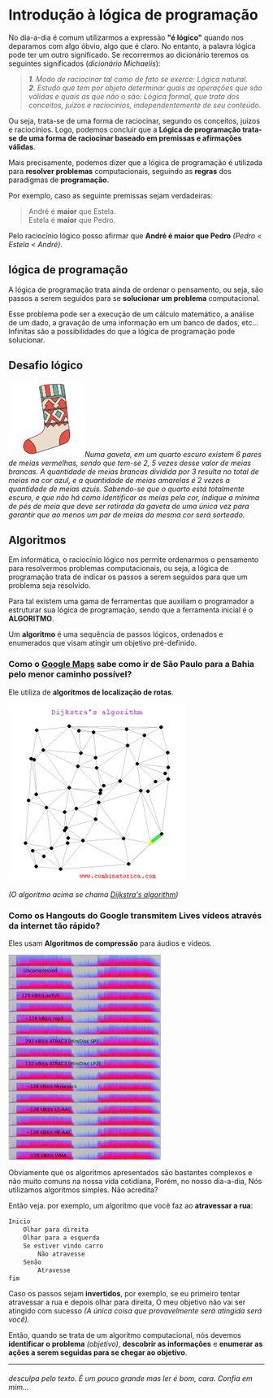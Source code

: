 # Introdução à lógica de programação

No dia-a-dia é comum utilizarmos a expressão **"é lógico"** quando nos deparamos
com algo óbvio, algo que é claro.  No entanto, a palavra lógica pode ter um outro
significado. Se recorrermos ao dicionário teremos os seguintes significados
(*dicionário Michaelis*):  

> *__1__. Modo de raciocinar tal como de fato se exerce: Lógica natural.*  
> *__2__. Estudo que tem por objeto determinar quais as operações que são válidas e quais as que não o são: Lógica formal, que trata dos conceitos, juízos e raciocínios, independentemente de seu conteúdo.*  
  
Ou seja, trata-se de uma forma de raciocinar, segundo os conceitos, juízos e
raciocínios. Logo, podemos concluir que a __Lógica de programação trata-se de uma
forma de raciocinar baseado em premissas e afirmações válidas__.  

Mais precisamente, podemos dizer que a lógica de programação é utilizada para __resolver problemas__ computacionais,
seguindo as __regras__ dos paradigmas de __programação__.  
  
Por exemplo, caso as seguinte premissas sejam verdadeiras:
>André é __maior__ que Estela.  
>Estela é __maior__ que Pedro. 

Pelo raciocínio lógico posso afirmar que __André é maior que Pedro__ _(Pedro < Estela < André)_.

## lógica de programação  

A lógica de programação trata ainda de ordenar o pensamento, ou seja, são passos a
serem seguidos para se __solucionar um problema__ computacional.  

Esse problema pode ser a execução de um cálculo matemático, a análise de um
dado, a gravação de uma informação em um banco de dados, etc... Infinitas são a
possibilidades do que a lógica de programação pode solucionar.

## Desafio lógico

<img src='../../imgs/meia.png' width='150px' />_Numa gaveta, em um quarto escuro existem 6 pares de meias vermelhas, sendo que
tem-se 2, 5 vezes desse valor de meias brancas. A quantidade de meias brancas
dividida por 3 resulta no total de meias na cor azul, e a quantidade de meias
amarelas é 2 vezes a quantidade de meias azuis.
Sabendo-se que o quarto está totalmente escuro, e que não há como identificar as
meias pela cor, indique a mínima de pés de meia que deve ser retirada da gaveta de
uma única vez para garantir que ao menos um par de meias da mesma cor será
sorteado._  
  
## Algoritmos  
Em informática, o raciocínio lógico nos
permite ordenarmos o pensamento para resolvermos problemas computacionais,
ou seja, a lógica de programação trata de indicar os passos a serem seguidos para
que um problema seja resolvido.

Para tal existem uma gama de ferramentas que auxiliam o programador a estruturar
sua lógica de programação, sendo que a ferramenta inicial é o __ALGORITMO__.

Um __algoritmo__ é uma sequência de passos lógicos, ordenados e enumerados que
visam atingir um objetivo pré-definido.


### Como o [Google Maps](https://www.google.com.br/maps/) sabe como ir de São Paulo para a Bahia pelo menor caminho possível?

Ele utiliza de __algoritmos de localização de rotas__. 

<img src='../../imgs/algoritmo_rota.gif'>   

_(O algoritmo acima se chama [Dijkstra's algorithm](https://en.wikipedia.org/wiki/Dijkstra's_algorithm))_


### Como os Hangouts do Google transmitem Lives vídeos através da internet tão rápido?

Eles usam __Algoritmos de compressão__ para áudios e vídeos.  

<img src='../../imgs/data_compression.jpeg' width='300px'>  

Obviamente que os algoritmos apresentados são bastantes complexos e não muito comuns na nossa vida cotidiana, Porém, no nosso dia-a-dia, Nós utilizamos algoritmos simples. Não acredita?   

Então veja. por exemplo, um algoritmo que você faz ao __atravessar a rua__:
```
Inicio
    Olhar para direita
    Olhar para a esquerda 
    Se estiver vindo carro
        Não atravesse
    Senão
        Atravesse
fim
``` 

Caso os passos sejam __invertidos__, por exemplo, se eu primeiro tentar atravessar a rua e depois olhar para direita, O meu objetivo não vai ser atingido com sucesso _(A única coisa que provavelmente será atingida será você)_.  

Então, quando se trata de um algoritmo computacional, nós devemos __identificar o problema__ _(objetivo)_, __descobrir as informações__ e
__enumerar as ações a serem seguidas para se chegar ao objetivo__.

___

###### desculpa pelo texto. É um pouco grande mas ler é bom, cara. Confia em mim... 
